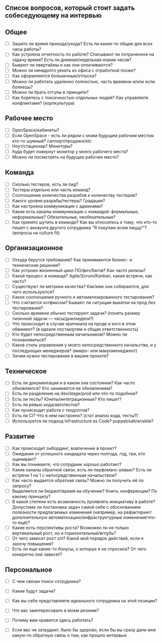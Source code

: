 ## Список вопросов, который стоит задать собеседующему на интервью

## Общее

- [ ]  Зашито ли время прихода/ухода? Есть ли какие-то общие для всех часы работы?
- [ ]  Как устроена отчетность по работе? Списывают ли потраченное на задачу время? Есть ли дневная/недельная норма часов?
- [ ]  Бывают ли овертаймы и как они оплачиваются?
- [ ]  Можно ли ненадолго уехать из офиса с отработкой позже?
- [ ]  Как оформляются больничные/отпуска?
- [ ]  Можно ли работать удаленно полностью, часть времени и/или если болеешь?
- [ ]  Можно ли брать отгулы в принципе?
- [ ]  Как боретесь с токсичностью отдельных людей? Как управляете конфликтами? (корпкультура)

## Рабочее место

- [ ]  OpenSpace/кабинеты?
- [ ]  Если OpenSpace - есть ли рядом с моим будущим рабочим местом кто-то шумный? саппорт/продажи/etc
- [ ]  Ноут/стационар? Мониторы?
- [ ]  Куда будет повернут монитор у моего рабочего места?
- [ ]  Можно ли посмотреть на будущее рабочее место?

## Команда

- [ ]  Сколько тестеров, есть ли лид?
- [ ]  Тестеры отдельно или часть команд?
- [ ]  Соотношение количества разрабов к количеству тестеров?
- [ ]  Какого уровня разрабы/тестеры? Градации?
- [ ]  Как настроена коммуникация с админами?
- [ ]  Какие есть каналы коммуникации с командой: формальные, неформальные? Обязательные, необязательные?
- [ ]  Как принято шутить в команде? Как вы относитесь к тому, что кто-то пишет с аккаунта другого сотрудника "Я покупаю всем пиццу!"? (вопросы на culture fit)

## Организационное

- [ ]  Откуда берутся требования? Как принимаются бизнес- и технические решения?
- [ ]  Как устроен жизненный цикл ПО/фич/багов? Как часто релизы?
- [ ]  Какой процесс в команде? Agile/Scrum/Kanban, какие встречи, как часто?
- [ ]  Существуют ли метрики качества? Как/кем они собираются, для чего используются?
- [ ]  Какое соотношение ручного и автоматизированного тестирования?
- [ ]  Что считается хотфиксом? Бывают ли ситуации выкатки на прод без тестирования?
- [ ]  Сколько времени обычно тестируют задачи? (понять размер типичной задачи — часы/дни/недели?)
- [ ]  Что происходит в случае критикала на проде и кого в этом обвиняют? (в идеале постмортем и общая ответственность)
- [ ]  Кто будет непосредственным начальником? Можно ли познакомиться?
- [ ]  Каков стиль управления у моего непосредственного начальства, и у последующих менеджеров? (микро- или макроменеджент)
- [ ]  Зачем нужно тестирование в вашем проекте?

## Техническое

- [ ]  Есть ли документация и в каком она состоянии? Как часто обновляется? Кто занимается ее обновлением?
- [ ]  Есть ли разделение на dev/stage/prod или что-то подобное?
- [ ]  Есть ли тесты? Юниты/интеграционные? Кто пишет?
- [ ]  Есть ли ревью кода/автотестов?
- [ ]  Как происходит работа с техдолгом?
- [ ]  Есть ли CI? Что в нем настроено? (стат анализ кода, тесты?)
- [ ]  Используется ли подход Infrastructure as Code? puppet/salt/ansible?

## Развитие

- [ ]  Как происходит онбординг, вовлечение в проект?
- [ ]  Ожидания от успешного кандидата через полгода, год, три, кто оценивает?
- [ ]  Как вы понимаете, что сотрудник хорошо работает?
- [ ]  Какие каналы обратной связи, есть ли перфоманс-ревью? Есть ли встречи 1 на 1 с непосредственным начальством?
- [ ]  Как часто выдается обратная связь? Можно ли получить её по запросу?
- [ ]  Выделяется ли бюджет/время на обучение? Книги, конференции? По какому принципу?
- [ ]  В какой степени есть возможность проявлять инициативу в работе? Допустима ли постановка задач самой себе с обоснованием полезности предлагаемых изменений (например, на рефакторинг/дополнительную автоматизацию/инфраструктурные изменения/что-то ещё)?
- [ ]  Какие есть перспективы роста? Возможен ли не только вертикальный рост, но и горизонтальный/вглубь?
- [ ]  От чего зависит рост з/п? Какой мой порядок действий, если я захочу повышения?
- [ ]  Есть ли еще какие-то бонусы, о которых я не спросила? От чего конкретно они зависят?

## Персональное

- [ ]  С чем связан поиск сотрудника?
- [ ]  Какие будут задачи?
- [ ]  Как вы себе представляете идеального сотрудника на этой позиции?
- [ ]  Что вас заинтересовало в моем резюме?
- [ ]  Почему вам нравится здесь работать?
- [ ]  Если вас не затруднит, было бы здорово, если бы вы сразу дали мне какую-то обратную связь о том, как прошло интервью
       

